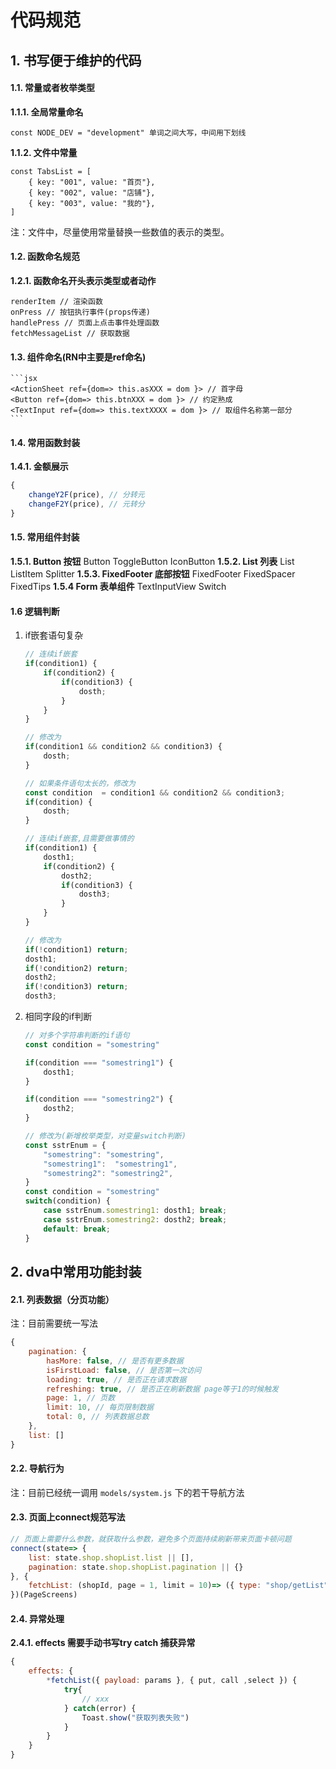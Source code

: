 # 代码规范

## 1. 书写便于维护的代码

#### 1.1. 常量或者枚举类型

**1.1.1. 全局常量命名**

    const NODE_DEV = "development" 单词之间大写，中间用下划线

**1.1.2. 文件中常量**

    const TabsList = [
        { key: "001", value: "首页"},
        { key: "002", value: "店铺"},
        { key: "003", value: "我的"},
    ]

注：文件中，尽量使用常量替换一些数值的表示的类型。

#### 1.2. 函数命名规范

**1.2.1. 函数命名开头表示类型或者动作**

    renderItem // 渲染函数
    onPress // 按钮执行事件(props传递)
    handlePress // 页面上点击事件处理函数
    fetchMessageList // 获取数据

#### 1.3. 组件命名(RN中主要是ref命名)

    ```jsx
    <ActionSheet ref={dom=> this.asXXX = dom }> // 首字母
    <Button ref={dom=> this.btnXXX = dom }> // 约定熟成
    <TextInput ref={dom=> this.textXXXX = dom }> // 取组件名称第一部分
    ```

#### 1.4. 常用函数封装

**1.4.1. 金额展示**

```js
{
    changeY2F(price), // 分转元
    changeF2Y(price), // 元转分
}
```
#### 1.5. 常用组件封装

**1.5.1. Button 按钮**
Button ToggleButton IconButton
**1.5.2. List 列表**
List ListItem Splitter 
**1.5.3. FixedFooter 底部按钮**
FixedFooter FixedSpacer FixedTips
**1.5.4 Form 表单组件**
TextInputView Switch 


#### 1.6 逻辑判断

1. if嵌套语句复杂

    ```js
    // 连续if嵌套
    if(condition1) {
        if(condition2) {
            if(condition3) {
                dosth;
            }
        }
    }

    // 修改为
    if(condition1 && condition2 && condition3) { 
        dosth; 
    }

    // 如果条件语句太长的，修改为
    const condition  = condition1 && condition2 && condition3;
    if(condition) { 
        dosth; 
    }
    ```

    ```js
    // 连续if嵌套,且需要做事情的
    if(condition1) {
        dosth1;
        if(condition2) {
            dosth2;
            if(condition3) {
                dosth3;
            }
        }
    }

    // 修改为
    if(!condition1) return;
    dosth1;
    if(!condition2) return;
    dosth2;
    if(!condition3) return;
    dosth3;
    ```

2. 相同字段的if判断

    ```js
    // 对多个字符串判断的if语句
    const condition = "somestring"

    if(condition === "somestring1") {
        dosth1;
    }

    if(condition === "somestring2") {
        dosth2;
    }

    // 修改为(新增枚举类型，对变量switch判断)
    const sstrEnum = {
        "somestring": "somestring",
        "somestring1":  "somestring1",
        "somestring2": "somestring2",
    }
    const condition = "somestring"
    switch(condition) {
        case sstrEnum.somestring1: dosth1; break;
        case sstrEnum.somestring2: dosth2; break;
        default: break;
    }
    ```

## 2. dva中常用功能封装

#### 2.1. 列表数据（分页功能）

注：目前需要统一写法
```js
{
    pagination: {
        hasMore: false, // 是否有更多数据
        isFirstLoad: false, // 是否第一次访问
        loading: true, // 是否正在请求数据
        refreshing: true, // 是否正在刷新数据 page等于1的时候触发
        page: 1, // 页数
        limit: 10, // 每页限制数据
        total: 0, // 列表数据总数
    },
    list: []
}
```

#### 2.2. 导航行为

注：目前已经统一调用 `models/system.js` 下的若干导航方法

#### 2.3. 页面上connect规范写法

```js
// 页面上需要什么参数，就获取什么参数，避免多个页面持续刷新带来页面卡顿问题
connect(state=> {
    list: state.shop.shopList.list || [],
    pagination: state.shop.shopList.pagination || {}
}, {
    fetchList: (shopId, page = 1, limit = 10)=> ({ type: "shop/getList", payload: { shopId, page, limit }})
})(PageScreens)
```

#### 2.4. 异常处理

**2.4.1. effects 需要手动书写try catch 捕获异常**
```js
{
    effects: {
        *fetchList({ payload: params }, { put, call ,select }) {
            try{
                // xxx
            } catch(error) {
                Toast.show("获取列表失败")
            }
        }
    }
}
```
